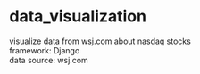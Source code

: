# data_visualization
visualize data from wsj.com about nasdaq stocks  </br>
framework: Django </br>
data source: wsj.com
